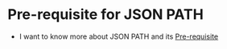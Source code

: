 # Pre-requisite for JSON PATH

- I want to know more about JSON PATH and its [Pre-requisite](https://kodekloud.com/topic/pre-requisites-json-path/)  
